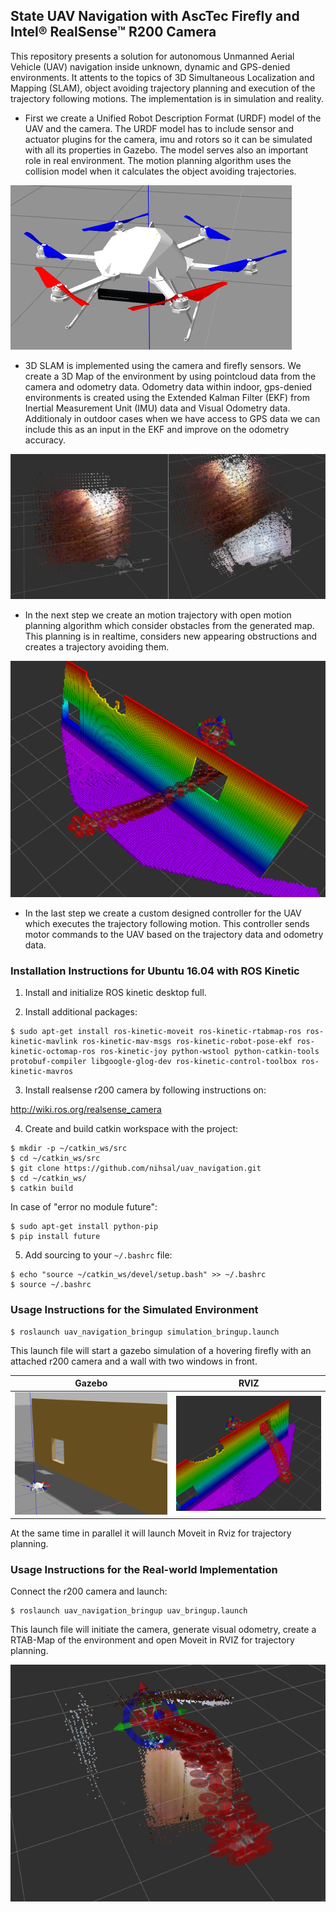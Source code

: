 ## State UAV Navigation with AscTec Firefly and Intel® RealSense™ R200 Camera


This repository presents a solution for autonomous Unmanned Aerial Vehicle (UAV) navigation inside unknown, dynamic and GPS-denied environments. It attents to the topics of 3D Simultaneous Localization and Mapping (SLAM), object avoiding trajectory planning and execution of the trajectory following motions. The implementation is in simulation and reality.

- First we create a Unified Robot Description Format (URDF) model of the UAV and the camera. The URDF model has to include sensor and actuator plugins for the camera, imu and rotors so it can be simulated with all its properties in Gazebo. The model serves also an important role in real environment. The motion planning algorithm uses the collision model when it calculates the object avoiding trajectories.

![firefly_uav](images/firefly_uav.png)

- 3D SLAM is implemented using the camera and firefly sensors. We create a 3D Map of the environment by using pointcloud data from the camera and odometry data. Odometry data within indoor, gps-denied environments is created using the Extended Kalman Filter (EKF) from Inertial Measurement Unit (IMU) data and Visual Odometry data. Additionaly in outdoor cases when we have access to GPS data we can include this as an input in the EKF and improve on the odometry accuracy.

![rtab_mapping](images/rtab_odometry_mapping.png)

- In the next step we create an motion trajectory with open motion planning algorithm which consider obstacles from the generated map. This planning is in realtime, considers new appearing obstructions and creates a trajectory avoiding them.

![path_in_rviz](images/path_in_rviz_2.png)


- In the last step we create a custom designed controller for the UAV which executes the trajectory following motion. This controller sends motor commands to the UAV based on the trajectory data and odometry data. 

### Installation Instructions for Ubuntu 16.04 with ROS Kinetic


1. Install and initialize ROS kinetic desktop full.

2. Install additional packages:

```
$ sudo apt-get install ros-kinetic-moveit ros-kinetic-rtabmap-ros ros-kinetic-mavlink ros-kinetic-mav-msgs ros-kinetic-robot-pose-ekf ros-kinetic-octomap-ros ros-kinetic-joy python-wstool python-catkin-tools protobuf-compiler libgoogle-glog-dev ros-kinetic-control-toolbox ros-kinetic-mavros
```

3. Install realsense r200 camera by following instructions on:

http://wiki.ros.org/realsense_camera

4. Create and build catkin workspace with the project:

```
$ mkdir -p ~/catkin_ws/src
$ cd ~/catkin_ws/src
$ git clone https://github.com/nihsal/uav_navigation.git
$ cd ~/catkin_ws/
$ catkin build
```

In case of "error no module future":

```
$ sudo apt-get install python-pip
$ pip install future
```

5. Add sourcing to your `~/.bashrc` file:

```
$ echo "source ~/catkin_ws/devel/setup.bash" >> ~/.bashrc
$ source ~/.bashrc 
```

### Usage Instructions for the Simulated Environment

```
$ roslaunch uav_navigation_bringup simulation_bringup.launch
``` 

This launch file will start a gazebo simulation of a hovering firefly with an attached r200 camera and a wall with two windows in front. 

Gazebo            |  RVIZ
:-------------------------:|:-------------------------:
![uav_and_obstacle](images/uav_and_obstacle.png)  |  ![path_in_rviz](images/path_in_rviz_1.png)

At the same time in parallel it will launch Moveit in Rviz for trajectory planning. 



### Usage Instructions for the Real-world Implementation

Connect the r200 camera and launch:

```
$ roslaunch uav_navigation_bringup uav_bringup.launch 
``` 

This launch file will initiate the camera, generate visual odometry, create a RTAB-Map of the environment and open Moveit in RVIZ for trajectory planning.

![realtime_obstacle](images/realtime_obstacle.png)

